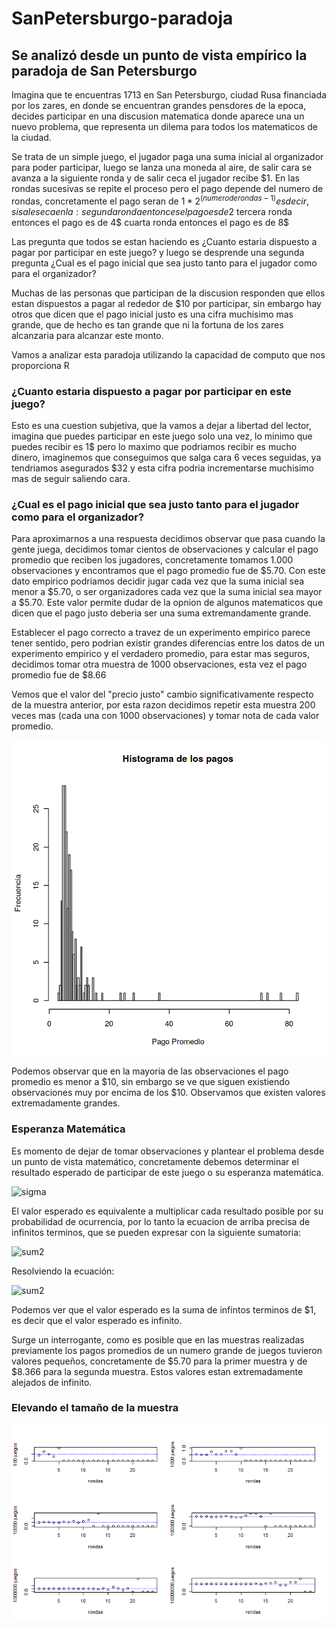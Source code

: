 # SanPetersburgo-paradoja

## Se analizó desde un punto de vista empírico la paradoja de San Petersburgo

Imagina que te encuentras 1713 en San Petersburgo, ciudad Rusa financiada por los zares, en donde se encuentran grandes pensdores de la epoca, decides participar en una discusion matematica donde aparece una un nuevo problema, que representa un dilema para todos los matematicos de la ciudad. 

Se trata de un simple juego, el jugador paga una suma inicial al organizador para poder participar, luego se lanza una moneda al aire, de salir cara se avanza a la siguiente ronda y de salir ceca el jugador recibe $1. En las rondas sucesivas se repite el proceso pero el pago depende del numero de rondas, concretamente el pago seran de $1 * 2^(numero de rondas - 1)
es decir, si sale seca en la:
   segunda ronda entonces el pago es de 2$
   tercera ronda entonces el pago es de 4$
   cuarta ronda entonces el pago es de 8$

Las pregunta que todos se estan haciendo es ¿Cuanto estaria dispuesto a pagar por participar en este juego? y luego se desprende una segunda pregunta ¿Cual es el pago inicial que sea justo tanto para el jugador como para el organizador?

Muchas de las personas que participan de la discusion responden que ellos estan dispuestos a pagar al rededor de $10 por participar, sin embargo hay otros que dicen que el pago inicial justo es una cifra muchisimo mas grande, que de hecho es tan grande que ni la fortuna de los zares alcanzaria para alcanzar este monto.

Vamos a analizar esta paradoja utilizando la capacidad de computo que nos proporciona R

### ¿Cuanto estaria dispuesto a pagar por participar en este juego?

Esto es una cuestion subjetiva, que la vamos a dejar a libertad del lector, imagina que puedes participar en este juego solo una vez, lo minimo que puedes recibir es 1$ pero lo maximo que podriamos recibir es mucho dinero, imaginemos que conseguimos que salga cara 6 veces seguidas, ya tendriamos asegurados $32 y esta cifra podria incrementarse muchisimo mas de seguir saliendo cara.

### ¿Cual es el pago inicial que sea justo tanto para el jugador como para el organizador?

Para aproximarnos a una respuesta decidimos observar que pasa cuando la gente juega, decidimos tomar cientos de observaciones y calcular el pago promedio que reciben los jugadores, concretamente tomamos 1.000 observaciones y encontramos que el pago promedio fue de $5.70. Con este dato empirico podriamos decidir jugar cada vez que la suma inicial sea menor a $5.70, o ser organizadores cada vez que la suma inicial sea mayor a $5.70. Este valor permite dudar de la opnion de algunos matematicos que dicen que el pago justo deberia ser una suma extremandamente grande. 

Establecer el pago correcto a travez de un experimento empirico parece tener sentido, pero podrian existir grandes diferencias entre los datos de un experimento empirico y el verdadero promedio, para estar mas seguros, decidimos tomar otra muestra de 1000 observaciones, esta vez el pago promedio fue de $8.66

Vemos que el valor del "precio justo" cambio significativamente respecto de la muestra anterior, por esta razon decidimos repetir esta muestra 200 veces mas (cada una con 1000 observaciones) y tomar nota de cada valor promedio.


![Caption for the picture.](/Histograma.png)

Podemos observar que en la mayoria de las observaciones el pago promedio es menor a $10, sin embargo se ve que siguen existiendo observaciones muy por encima de los $10. Observamos que existen valores extremadamente grandes.

### Esperanza Matemática

Es momento de dejar de tomar observaciones y plantear el problema desde un punto de vista matemático, concretamente debemos determinar el resultado esperado de participar de este juego o su esperanza matemática. 

![sigma](https://latex.codecogs.com/svg.latex?E\left(X\right)=1\cdot%20\frac{1}{2}+2\cdot%20\frac{1}{4}+4\cdot%20\frac{1}{8}+...)

El valor esperado es equivalente a multiplicar cada resultado posible por su probabilidad de ocurrencia, por lo tanto la ecuacion de arriba precisa de infinitos terminos, que se pueden expresar con la siguiente sumatoria:

![sum2](https://latex.codecogs.com/svg.latex?E\left(X\right)=\sum%20_{n=1}^{\infty%20}\left(\frac{2^n}{2}\right)\cdot%20\left(\frac{1}{2^n}\right))

Resolviendo la ecuación:

![sum2](https://latex.codecogs.com/svg.latex?E\left(X\right)=1+1+1+1+1+1+1+1+1+...)

Podemos ver que el valor esperado es la suma de infintos terminos de $1, es decir que el valor esperado es infinito.

Surge un interrogante, como es posible que en las muestras realizadas previamente los pagos promedios de un numero grande de juegos tuvieron valores pequeños, concretamente de $5.70 para la primer muestra y de $8.366 para la segunda muestra. Estos valores estan extremadamente alejados de infinito.

### Elevando el tamaño de la muestra

![Caption for the picture.](/promedio_por_ronda.png)

